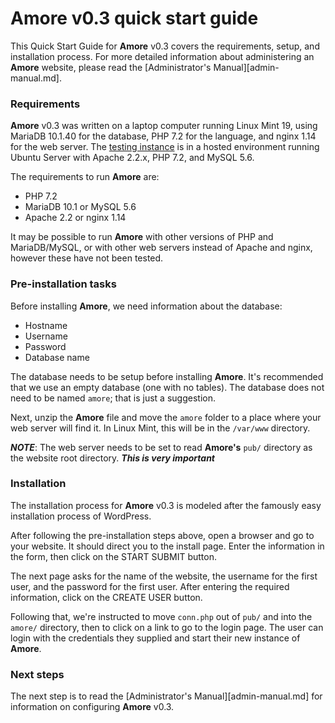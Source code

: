 # **Amore** v0.3 quick start guide

This Quick Start Guide for **Amore** v0.3 covers the requirements, setup, and installation process. For more detailed information about administering an **Amore** website, please read the [Administrator's Manual][admin-manual.md].

### Requirements
**Amore** v0.3 was written on a laptop computer running Linux Mint 19, using MariaDB 10.1.40 for the database, PHP 7.2 for the language, and nginx 1.14 for the web server. The [testing instance](https://blackh3art.media.dating) is in a hosted environment running Ubuntu Server with Apache 2.2.x, PHP 7.2, and MySQL 5.6.

The requirements to run **Amore** are:
+ PHP 7.2
+ MariaDB 10.1 or MySQL 5.6
+ Apache 2.2 or nginx 1.14

It may be possible to run **Amore** with other versions of PHP and MariaDB/MySQL, or with other web servers instead of Apache and nginx, however these have not been tested.

### Pre-installation tasks
Before installing **Amore**, we need information about the database:

+ Hostname
+ Username
+ Password
+ Database name

The database needs to be setup before installing **Amore**. It's recommended that we use an empty database (one with no tables). The database does not need to be named `amore`; that is just a suggestion.

Next, unzip the **Amore** file and move the `amore` folder to a place where your web server will find it. In Linux Mint, this will be in the `/var/www` directory.

***NOTE***: The web server needs to be set to read **Amore's** `pub/` directory as the website root directory. ***This is very important***

### Installation
The installation process for **Amore** v0.3 is modeled after the famously easy installation process of WordPress.

After following the pre-installation steps above, open a browser and go to your website. It should direct you to the install page. Enter the information in the form, then click on the START SUBMIT button.

The next page asks for the name of the website, the username for the first user, and the password for the first user. After entering the required information, click on the CREATE USER button.

Following that, we're instructed to move `conn.php` out of `pub/` and into the `amore/` directory, then to click on a link to go to the login page. The user can login with the credentials they supplied and start their new instance of **Amore**.

### Next steps
The next step is to read the [Administrator's Manual][admin-manual.md] for information on configuring **Amore** v0.3.
